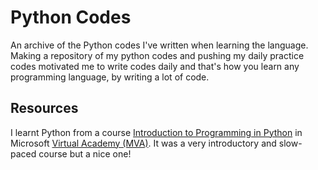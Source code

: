 # Python Codes
An archive of the Python codes I've written when learning the language. Making a repository of my python codes and pushing my daily practice codes motivated me to write codes daily and that's how you learn any programming language, by writing a lot of code.

## Resources

I learnt Python from a course [Introduction to Programming in Python](https://mva.microsoft.com/en-US/training-courses/introduction-to-programming-with-python-8360) in Microsoft [Virtual Academy (MVA)](http://mva.microsoft.com/). It was a very introductory and slow-paced course but a nice one!
